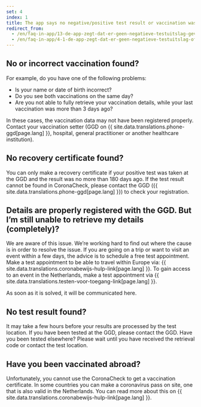 ```yaml
---
set: 4
index: 1
title: The app says no negative/positive test result or vaccination was found. How is this possible?
redirect_from: 
  - /en/faq-in-app/13-de-app-zegt-dat-er-geen-negatieve-testuitslag-gevonden-is-hoe-kan-dit
  - /en/faq-in-app/4-1-de-app-zegt-dat-er-geen-negatieve-testuitslag-of-vaccinatie-gevonden-is-hoe-kan-dit
---
```

## No or incorrect vaccination found?

For example, do you have one of the following problems:

- Is your name or date of birth incorrect?
- Do you see both vaccinations on the same day?
- Are you not able to fully retrieve your vaccination details, while your last vaccination was more than 3 days ago?

In these cases, the vaccination data may not have been registered properly. Contact your vaccination setter (GGD on {{ site.data.translations.phone-ggd[page.lang] }}, hospital, general practitioner or another healthcare institution).

## No recovery certificate found?

You can only make a recovery certificate if your positive test was taken at the GGD and the result was no more than 180 days ago. If the test result cannot be found in CoronaCheck, please contact the GGD ({{ site.data.translations.phone-ggd[page.lang] }}) to check your registration.

## Details are properly registered with the GGD. But I’m still unable to retrieve my details (completely)?

We are aware of this issue. We’re working hard to find out where the cause is in order to resolve the issue. If you are going on a trip or want to visit an event within a few days, the advice is to schedule a free test appointment. Make a test appointment to be able to travel within Europe via: {{ site.data.translations.coronabewijs-hulp-link[page.lang] }}. To gain access to an event in the Netherlands, make a test appointment via {{ site.data.translations.testen-voor-toegang-link[page.lang] }}.

As soon as it is solved, it will be communicated here.

## No test result found?
It may take a few hours before your results are processed by the test location. If you have been tested at the GGD, please contact the GGD. Have you been tested elsewhere? Please wait until you have received the retrieval code or contact the test location.

## Have you been vaccinated abroad?

Unfortunately, you cannot use the CoronaCheck to get a vaccination certificate. In some countries you can make a coronavirus pass on site, one that is also valid in the Netherlands. You can read more about this on {{ site.data.translations.coronabewijs-hulp-link[page.lang] }}.
